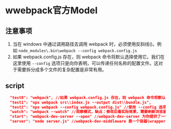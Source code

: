 # wwebpack官方Model

## 注意事项

1. 当在 windows 中通过调用路径去调用 webpack 时，必须使用反斜线()。例如 `node_modules\.bin\webpack --config webpack.config.js`
2. 如果 webpack.config.js 存在，则 webpack 命令将默认选择使用它。我们在这里使用 `--config` 选项只是向你表明，可以传递任何名称的配置文件。这对于需要拆分成多个文件的复杂配置是非常有用。

## script

```json
  "test0": "webpack", //如果 webpack.config.js 存在，则 webpack 命令将默认选择使用它。
  "test1": "npx webpack src\\index.js --output dist\\bundle.js",
  "test2": "npx webpack --config webpack.config.js" //使用 --config 选项只是向你表明，可以传递任何名称的配置文件。
  "watch": "webpack --watch" //观察模式，缺点：修改后看实际效果，需要刷新浏览器。
  "start": "webpack-dev-server --open" //webpack-dev-server 为你提供了一个简单的 web 服务器，并且能够实时重新加载(live reloading)。
  "server": "node server.js" //webpack-dev-middleware 是一个容器(wrapper)，它可以把 webpack 处理后的文件传递给一个服务器(server)。
```